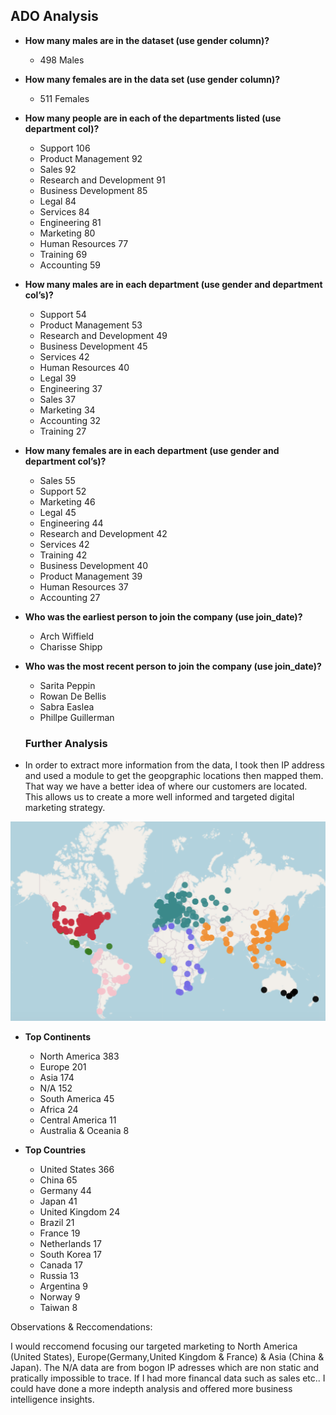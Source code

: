 ## ADO Analysis

- **How many males are in the dataset (use gender column)?**
    
    * 498 Males

- **How many females are in the data set (use gender column)?**
    
    * 511 Females

- **How many people are in each of the departments listed (use department col)?**
    
    * Support	106	
    * Product Management	92	
    * Sales	92	
    * Research and Development	91	
    * Business Development	85	
    * Legal	84	
    * Services	84	
    * Engineering	81	
    * Marketing	80	
    * Human Resources	77	
    * Training	69	
    * Accounting	59	

- **How many males are in each department (use gender and department col’s)?**

    * Support	54	
    * Product Management	53	
    * Research and Development	49	
    * Business Development	45	
    * Services	42	
    * Human Resources	40	
    * Legal	39	
    * Engineering	37	
    * Sales	37	
    * Marketing	34	
    * Accounting	32	
    * Training	27		

- **How many females are in each department (use gender and department col’s)?**

    * Sales	55	
    * Support	52	
    * Marketing	46	
    * Legal	45	
    * Engineering	44	
    * Research and Development	42	
    * Services	42	
    * Training	42	
    * Business Development	40	
    * Product Management	39	
    * Human Resources	37	
    * Accounting	27	

- **Who was the earliest person to join the company (use join_date)?**
  
  *  Arch Wiffield
  * Charisse Shipp

- **Who was the most recent person to join the company (use join_date)?**
    
    * Sarita Peppin
     * Rowan De Bellis
     * Sabra Easlea
     * Phillpe Guillerman
    
   ### Further Analysis 
    
- In order to extract more information from the data, I took then IP address and used a module to get the geopgraphic locations then mapped them.
That way we have a better idea of where our customers are located. This allows us to create a more well informed and targeted digital marketing strategy. 

![Customer Map by Continent](/pics/map.png)

- **Top Continents**

  * North America          383
  * Europe                 201
  * Asia                   174
  * N/A                    152
  * South America          45
  * Africa                  24
  * Central America        11
  * Australia & Oceania      8
  
 - **Top Countries**

    * United States     366
    * China              65
    * Germany            44
    * Japan              41
    * United Kingdom     24
    * Brazil             21
    * France             19
    * Netherlands        17
    * South Korea        17
    * Canada             17
    * Russia             13
    * Argentina           9
    * Norway              9
    * Taiwan              8
    
Observations & Reccomendations:

I would reccomend focusing our targeted marketing to North America (United States), Europe(Germany,United Kingdom & France) & Asia (China & Japan).
The N/A data are from bogon IP adresses which are non static and pratically impossible to trace.
If I had more financal data such as sales etc.. I could have done a more indepth analysis and offered more business intelligence insights. 


